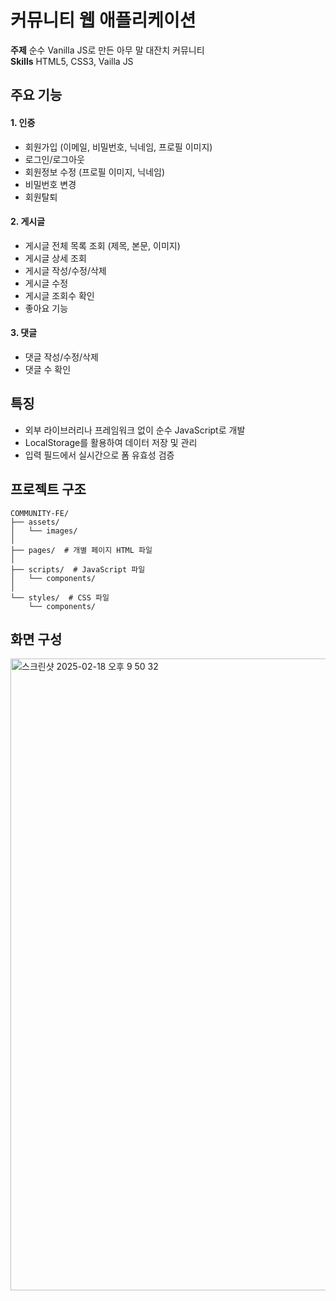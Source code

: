 # 커뮤니티 웹 애플리케이션
**주제** 순수 Vanilla JS로 만든 아무 말 대잔치 커뮤니티<br>
**Skills** HTML5, CSS3, Vailla JS

## 주요 기능
#### 1. 인증
  - 회원가입 (이메일, 비밀번호, 닉네임, 프로필 이미지)
  - 로그인/로그아웃
  - 회원정보 수정 (프로필 이미지, 닉네임)
  - 비밀번호 변경
  - 회원탈퇴

#### 2. 게시글
  - 게시글 전체 목록 조회 (제목, 본문, 이미지)
  - 게시글 상세 조회
  - 게시글 작성/수정/삭제
  - 게시글 수정
  - 게시글 조회수 확인
  - 좋아요 기능

#### 3. 댓글
  - 댓글 작성/수정/삭제
  - 댓글 수 확인

## 특징
- 외부 라이브러리나 프레임워크 없이 순수 JavaScript로 개발
- LocalStorage를 활용하여 데이터 저장 및 관리
- 입력 필드에서 실시간으로 폼 유효성 검증

## 프로젝트 구조
```
COMMUNITY-FE/
├── assets/
│   └── images/
│
├── pages/  # 개별 페이지 HTML 파일
│
├── scripts/  # JavaScript 파일
│   └── components/
│
└── styles/  # CSS 파일
    └── components/
```

## 화면 구성
<img width="1011" alt="스크린샷 2025-02-18 오후 9 50 32" src="https://github.com/user-attachments/assets/b8ac8623-562f-49d0-a52b-3d4cbe22b473" />
